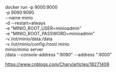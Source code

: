 docker run -p 9000:9000 \
-p 9090:9090 \
--name minio \
-d --restart=always \
-e "MINIO_ROOT_USER=minioadmin" \
-e "MINIO_ROOT_PASSWORD=minioadmin" \
-v /iot/minio/data:/data \
-v /iot/minio/config:/root/.minio \
minio/minio server \
 /data --console-address ":9090" --address ":9000"


 https://www.cnblogs.com/Chary/articles/18271409